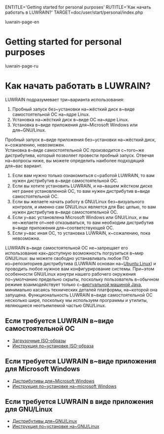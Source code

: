 
ENTITLE='Getting started for personal purposes'
RUTITLE='Как начать работать в LUWRAIN?'
TARGET=doc/user/start/personal/index.php

luwrain-page-en

# Getting started for personal purposes

luwrain-page-ru

# Как начать работать в LUWRAIN?

LUWRAIN подразумевает три~варианта использования:

1. Пробный запуск без~установки на~жёсткий диск в~виде самостоятельной ОС на~ядре Linux.
1. Установка на~жёсткий диск в~виде ОС на~ядре Linux.
1. Установка в~виде приложения для~Microsoft Windows или для~GNU/Linux.

Пробный запуск в~виде приложения без~установки на~жёсткий диск, к~сожалению, невозможен.  
Установка в~виде самостоятельной ОС производится с~того~же дистрибутива,
который позволяет провести пробный запуск.
Отвечая на~вопросы ниже, вы можете определить наиболее подходящий для~вас вариант. 

1. Если вам нужно только ознакомиться с~работой LUWRAIN, то 
вам нужен дистрибутив в~виде самостоятельной ОС.
1. Если вы хотите установить LUWRAIN, и на~вашем жёстком диске нет ранее установленной ОС, то
вам нужен дистрибутив в~виде самостоятельной ОС.
1. Если вы желаете начать работу в GNU/Linux без~визуального контроля, и именно сам GNU/Linux является для Вас целью,
то вам нужен дистрибутив в~виде самостоятельной ОС.
1. Если у~вас установлена Microsoft Windows или GNU/Linux,
и вы не~желаете от~неё отказываться, то вам необходим дистрибутив в~виде приложения для~соответствующей ОС.
1. Если у~вас иная ОС, то установка LUWRAIN, к~сожалению, пока невозможна.

LUWRAIN в~виде самостоятельной ОС не~запрещает его использование как~доступную возможность погрузиться в~мир GNU/Linux:
вы можете свободно устанавливать  любое ПО из~репозиториев дистрибутива
(LUWRAIN основан на~[Ubuntu Linux](http://ubuntu.com))
и проводить любое нужное вам конфигурирование системы.
При~этом особенности GNU/Linux изнутри нашего рабочего окружения по~умолчанию предельно скрыты,
поскольку пользователь в~обычном режиме взаимодействует только с~[виртуальной машиной Java](https://ru.wikipedia.org/wiki/Java_Virtual_Machine),
минимально касаясь технических деталей платформы, на~которой она запущена. 
Функциональность LUWRAIN в~виде самостоятельной ОС несколько шире, поскольку мы используем программы и утилиты,
являющиеся неотъемлемой частью GNU/Linux.

## Если требуется LUWRAIN в~виде самостоятельной ОС

* [Загрузочные ISO-образы](local:/download/iso/)
* [Инструкция по~установке ISO-образа](local:/doc/user/installation/iso/)

## Если требуется LUWRAIN в~виде приложения для Microsoft Windows

* [Дистрибутивы для~Microsoft Windows](local:/download/windows/)
* [Инструкция по~установке на~microsoft Windows](local:/doc/user/installation/windows/)

## Если требуется LUWRAIN в виде приложения для GNU/Linux



* [Дистрибутивы для~GNU/Linux](local:/download/linux/)
* [Инструкция по~установке на~GNU/Linux](local:/doc/user/installation/linux/)

